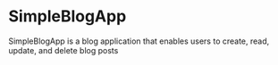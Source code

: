 # SimpleBlogApp
SimpleBlogApp is a blog application that enables users to create, read, update, and delete blog posts
